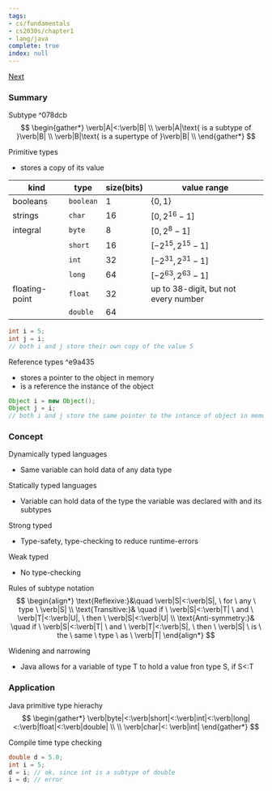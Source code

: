 ```yaml
---
tags:
- cs/fundamentals
- cs2030s/chapter1
- lang/java
complete: true
index: null
---
```

[Next](/labyrinth/notes/cs/cs2030s/classes)
### Summary
Subtype ^078dcb
$$
\begin{gather*}
\verb|A|<:\verb|B| \\
\verb|A|\text{ is a subtype of }\verb|B| \\
\verb|B|\text{ is a supertype of }\verb|B| \\
\end{gather*}
$$

Primitive types
- stores a copy of its value

| kind           | type      | size(bits) | value range                          |
| -------------- | --------- | ---------- | ------------------------------------ |
| booleans       | `boolean` | 1          | $\{ 0, 1 \}$                         |
| strings        | `char`    | 16         | $[0, 2^{16}-1]$                      |
| integral       | `byte`    | 8          | $[0, 2^8-1]$                         |
|                | `short`   | 16         | $[-2^{15}, 2^{15}-1]$                |
|                | `int`     | 32         | $[-2^{31}, 2^{31}-1]$                |
|                | `long`    | 64         | $[-2^{63}, 2^{63} - 1]$              |
| floating-point | `float`   | 32         | up to 38-digit, but not every number |
|                | `double`  | 64         |                                      |
```java
int i = 5;
int j = i;
// both i and j store their own copy of the value 5
```

Reference types ^e9a435
- stores a pointer to the object in memory
- is a reference the instance of the object
```java
Object i = new Object();
Object j = i;
// both i and j store the same pointer to the intance of object in memory
```
### Concept
Dynamically typed languages
- Same variable can hold data of any data type

Statically typed languages
- Variable can hold data of the type the variable was declared with and its subtypes

Strong typed
- Type-safety, type-checking to reduce runtime-errors

Weak typed
- No type-checking

Rules of subtype notation
$$
\begin{align*}
\text{Reflexive:}&\quad \verb|S|<:\verb|S|, \ for \ any \ type \ \verb|S| \\
\text{Transitive:}& \quad if \ \verb|S|<:\verb|T| \ and \ \verb|T|<:\verb|U|, \ then \ \verb|S|<:\verb|U| \\
\text{Anti-symmetry:}& \quad if \ \verb|S|<:\verb|T| \ and \ \verb|T|<:\verb|S|, \ then \ \verb|S| \ is \ the \ same \ type \ as \ \verb|T|
\end{align*}
$$

Widening and narrowing
- Java allows for a variable of type T to hold a value fron type S, if S<:T
### Application
Java primitive type hierachy
$$
\begin{gather*}
\verb|byte|<:\verb|short|<:\verb|int|<:\verb|long|<:\verb|float|<:\verb|double| \\
\\
\verb|char|<: \verb|int|
\end{gather*}
$$

Compile time type checking
```java
double d = 5.0;
int i = 5;
d = i; // ok, since int is a subtype of double
i = d; // error
```